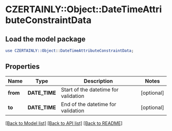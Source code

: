 # CZERTAINLY::Object::DateTimeAttributeConstraintData

## Load the model package
```perl
use CZERTAINLY::Object::DateTimeAttributeConstraintData;
```

## Properties
Name | Type | Description | Notes
------------ | ------------- | ------------- | -------------
**from** | **DATE_TIME** | Start of the datetime for validation | [optional] 
**to** | **DATE_TIME** | End of the datetime for validation | [optional] 

[[Back to Model list]](../README.md#documentation-for-models) [[Back to API list]](../README.md#documentation-for-api-endpoints) [[Back to README]](../README.md)


